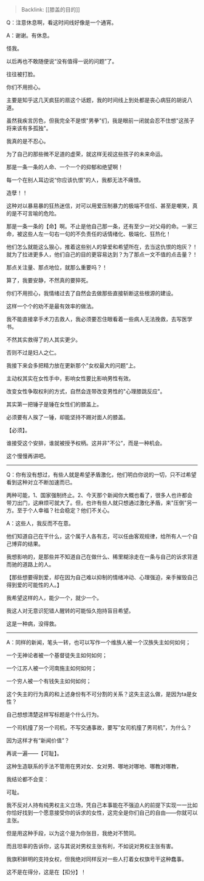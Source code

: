 > Backlink: [[膝盖的目的]]

Q：注意休息啊，看这时间线好像是一个通宵。

A：谢谢。有休息。

怪我。

以后再也不敢随便说“没有值得一说的问题”了。

往往被打脸。

你们不用担心。

主要是知乎这几天疯狂的扇这个话题，我的时间线上到处都是丧心病狂的胡说八道。

虽然我疾言厉色，但我完全不是恨"男拳"们，我是眼前一闭就会忍不住想"这孩子将来该有多孤独"。

我真的是不忍心。

为了自己的那些微不足道的虚荣，就这样无视这些孩子的未来命运。

那是一条一条的人命、一个一个的抑郁和绝望啊！

每一个在别人耳边说“你应该仇恨"的人，我都无法不痛恨。

造孽！！

这种对以暴易暴的狂热迷信，对可以用爱压制暴力的极端不信任、甚至是嘲笑，真的是不可言喻的危险。

那是一条一条的【命】啊。不止是他自己那一条，还有至少一对父母的命。一家三命，被这些人左一句右一句的不负责任的话情绪化、极端化、狂热化！

他们怎么就能这么狠心，推着这些别人的挚爱和希望所在，去当这仇恨的炮灰？！就为了拉进更多人，他们自己的目的更容易达到？为了那点一文不值的点击量？！

那点关注量、那点地位，就那么重要吗？！

算了，我要安静，不然真的要猝死。

你们不用担心，我情绪过去了自然会去做那些直接斩断这些根源的建设。

这样一个个的劝不是最有效率的做法。

我不能直接拿手术刀去救人，我必须要忍住眼看着一些病人无法挽救，去写医学书。

不然其实救得了的人其实更少。

否则不过是妇人之仁。

我接下来会多把精力放在更新那个"女权最大的问题“上。

主动权其实在女性手中，影响女性要比影响男性有效。

改变女性争取权利的方式，自然会连带改变男性的"心理膝跳反应"。

其实第一把锤子是锤在女性们的膝盖上。

必须要有人挨了一锤，却能坚持不踢对面人的膝盖。

【必须】。

谁接受这个安排，谁就被授予权柄。这并非"不公“，而是一种机会。

这个慢慢再讲吧。

---

Q：你有没有想过，有些人就是希望矛盾激化，他们明白你说的一切，只不过希望看到这种对立不断加速而已。

两种可能，1、国家强制终止。2、今天那个新闻你大概也看了，很多人也许都会带刀出门，这麻烦可就大了。但，也许有些人就只想通过激化矛盾，来"压倒"另一方。至于个人幸福？社会稳定？他们不关心。

A：这些人，我反而不在意。

他们知道自己在干什么，这个属于人各有志，可以任由客观规律，给所有人一个自己博弈的结果。

我想影响的，是那些并不知道自己在做什么、稀里糊涂走在一条与自己的诉求背道而驰的道路上的人。

【那些想要得到爱，却在因为自己难以抑制的情绪冲动、心理强迫，亲手摧毁自己得到爱的可能性的人。】

我希望这样的人，能少一个，就少一个。

我这人对无意识犯错人醒转的可能恒久抱持盲目希望。

这是一种病，没得救。

---

A：同样的新闻，笔头一转，也可以写作一个维族人被一个汉族失主如何如何；

一个无神论者被一个基督徒失主如何如何；

一个江苏人被一个河南施主如何如何；

一个穷人被一个有钱失主如何如何；

这个失主的行为真的和上述身份有不可分割的关系？这失主这么做，是因为ta是女性？

自己想想清楚这样写标题是个什么行为。

一个司机撞了另一个司机，不写交通事故，要写”女司机撞了男司机”，为什么？

因为这样才有“新闻价值”？

再说一遍——【可耻】。

这种生造联系的手法不管用在男对女、女对男、哪地对哪地、哪教对哪教，

我结论都不会变：

可耻。

我不反对人持有纯男权主义立场，凭自己本事能在不强迫人的前提下实现一一比如你恰好找到一个愿意接受你的诉求的女性，这完全是你们自己的自由——你就可以主张。

但是用这种手段，以为这个是为你张目，我绝对不赞同。

而且坦率的告诉你，这与其说对男权主张有利，不如说对男权主张有害。

我旗积鲜明的支持女权，但我绝对同样反对一些人打着女权旗号干这种蠢事。

这不是在得分，这是在【扣分】！
